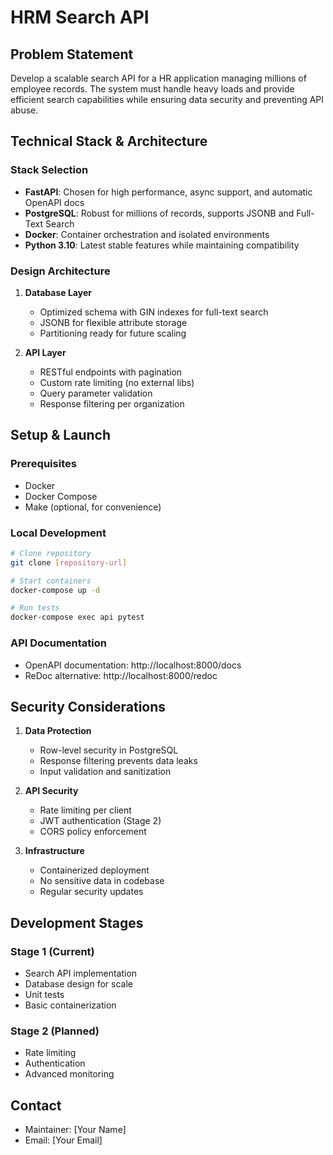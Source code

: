 # HRM Search API

## Problem Statement
Develop a scalable search API for a HR application managing millions of employee records. The system must handle heavy loads and provide efficient search capabilities while ensuring data security and preventing API abuse.

## Technical Stack & Architecture

### Stack Selection
- **FastAPI**: Chosen for high performance, async support, and automatic OpenAPI docs
- **PostgreSQL**: Robust for millions of records, supports JSONB and Full-Text Search
- **Docker**: Container orchestration and isolated environments
- **Python 3.10**: Latest stable features while maintaining compatibility

### Design Architecture
1. **Database Layer**
   - Optimized schema with GIN indexes for full-text search
   - JSONB for flexible attribute storage
   - Partitioning ready for future scaling

2. **API Layer**
   - RESTful endpoints with pagination
   - Custom rate limiting (no external libs)
   - Query parameter validation
   - Response filtering per organization

## Setup & Launch

### Prerequisites
- Docker
- Docker Compose
- Make (optional, for convenience)

### Local Development
```bash
# Clone repository
git clone [repository-url]

# Start containers
docker-compose up -d

# Run tests
docker-compose exec api pytest
```

### API Documentation
- OpenAPI documentation: http://localhost:8000/docs
- ReDoc alternative: http://localhost:8000/redoc

## Security Considerations

1. **Data Protection**
   - Row-level security in PostgreSQL
   - Response filtering prevents data leaks
   - Input validation and sanitization

2. **API Security**
   - Rate limiting per client
   - JWT authentication (Stage 2)
   - CORS policy enforcement

3. **Infrastructure**
   - Containerized deployment
   - No sensitive data in codebase
   - Regular security updates

## Development Stages

### Stage 1 (Current)
- Search API implementation
- Database design for scale
- Unit tests
- Basic containerization

### Stage 2 (Planned)
- Rate limiting
- Authentication
- Advanced monitoring

## Contact
- Maintainer: [Your Name]
- Email: [Your Email]
